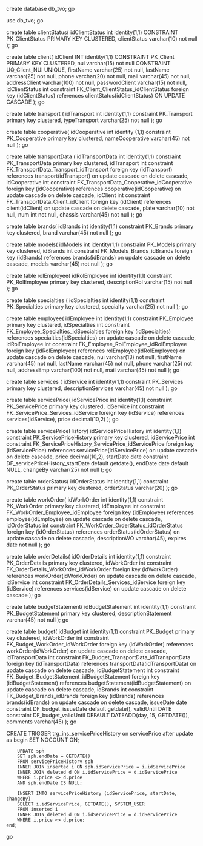 create database db_tvo;
go

use db_tvo;
go

create table clientStatus(
	idClientStatus int identity(1,1) CONSTRAINT PK_ClientStatus PRIMARY KEY CLUSTERED,
	clientStatus varchar(10) not null
);
go

create table client(
	idClient INT identity(1,1) CONSTRAINT PK_Client PRIMARY KEY CLUSTERED,
	nui varchar(15) not null CONSTRAINT UQ_Client_NUI UNIQUE,
	firstName varchar(25) not null,
	lastName varchar(25) not null,
	phone varchar(20) not null,
	mail varchar(45) not null,
	addressClient varchar(100) not null,
	passwordClient varchar(15) not null,
	idClientStatus int constraint FK_Client_ClientStatus_idClientStatus foreign key (idClientStatus) references clientStatus(idClientStatus) ON UPDATE CASCADE
);
go

create table transport (
	idTransport int identity(1,1) constraint PK_Transport primary key clustered,
	typeTransport varchar(25) not null
);
go

create table cooperative(
	idCooperative int identity (1,1) constraint PK_Cooperative primary key clustered,
	nameCooperative varchar(45) not null
);
go

create table transportData (
	idTransportData int identity(1,1) constraint PK_TransportData primary key clustered,
	idTransport int constraint FK_TransportData_Transport_idTransport foreign key (idTransport) references transport(idTransport) on update cascade on delete cascade,
	idCooperative int constraint FK_TransportData_Cooperative_idCooperative foreign key (idCooperative) references cooperative(idCooperative) on update cascade on delete cascade,
	idClient int constraint FK_TransportData_Client_idClient foreign key (idClient) references client(idClient) on update cascade on delete cascade,
	plate varchar(10) not null,
	num int not null,
	chassis varchar(45) not null
);
go

create table brands(
	idBrands int identity(1,1) constraint PK_Brands primary key clustered,
	brand varchar(45) not null
);
go

create table models(
	idModels int identity(1,1) constraint PK_Models primary key clustered,
	idBrands int constraint FK_Models_Brands_idBrands foreign key (idBrands) references brands(idBrands) on update cascade on delete cascade,
	models varchar(45) not null
);
go

create table rolEmployee(
	idRolEmployee int identity(1,1) constraint PK_RolEmployee primary key clustered,
	descriptionRol varchar(15) not null
);
go

create table specialties (
	idSpecialties int identity(1,1) constraint PK_Specialties primary key clustered,
	specialty varchar(25) not null
);
go

create table employee(
	idEmployee int identity(1,1) constraint PK_Employee primary key clustered,
	idSpecialties int constraint FK_Employee_Specialties_idSpecialties foreign key (idSpecialties) references specialties(idSpecialties) on update cascade on delete cascade,
	idRolEmployee int constraint FK_Employee_RolEmployee_idRolEmployee foreign key (idRolEmployee) references rolEmployee(idRolEmployee) on update cascade on delete cascade,
	nui varchar(13) not null,
	firstName varchar(45) not null,
	lastName varchar(45) not null,
	phone varchar(25) not null,
	addressEmp varchar(100) not null,
	mail varchar(45) not null
);
go

create table services (
	idService int identity(1,1) constraint PK_Services primary key clustered,
	descriptionServices varchar(45) not null
);
go

create table servicePrice(
	idServicePrice int identity(1,1) constraint PK_ServicePrice primary key clustered,
	idService int constraint FK_ServicePrice_Services_idService foreign key (idService) references services(idService),
	price decimal(10,2)
);
go

create table servicePriceHistory(
	idServicePriceHistory int identity(1,1) constraint PK_ServicePriceHistory primary key clustered,
	idServicePrice int constraint FK_ServicePriceHistory_ServicePrice_idServicePrice foreign key (idServicePrice) references servicePrice(idServicePrice) on update cascade on delete cascade,
	price decimal(10,2),
	startDate date constraint DF_servicePriceHistory_startDate default getdate(),
	endDate date default NULL,
	changeBy varchar(25) not null
);
go

create table orderStatus(
	idOrderStatus int identity(1,1) constraint PK_OrderStatus primary key clustered,
	orderStatus varchar(20)
);
go

create table workOrder(
	idWorkOrder int identity(1,1) constraint PK_WorkOrder primary key clustered,
	idEmployee int constraint FK_WorkOrder_Employee_idEmployee foreign key (idEmployee) references employee(idEmployee) on update cascade on delete cascade,
	idOrderStatus int constraint FK_WorkOrder_OrderStatus_idOrderStatus foreign key (idOrderStatus) references orderStatus(idOrderStatus) on update cascade on delete cascade,
	descriptionWO varchar(45),
	expires date not null
);
go

create table orderDetails(
	idOrderDetails int identity(1,1) constraint PK_OrderDetails primary key clustered,
	idWorkOrder int constraint FK_OrderDetails_WorkOrder_idWorkOrder foreign key (idWorkOrder) references workOrder(idWorkOrder) on update cascade on delete cascade,
	idService int constraint FK_OrderDetails_Services_idService foreign key (idService) references services(idService) on update cascade on delete cascade
);
go

create table budgetStatement(
	idBudgetStatement int identity(1,1) constraint PK_BudgetStatement primary key clustered,
	descriptionStatement varchar(45) not null
);
go

create table budget(
	idBudget int identity(1,1) constraint PK_Budget primary key clustered,
	idWorkOrder int constraint FK_Budget_WorkOrder_idWorkOrder foreign key (idWorkOrder) references workOrder(idWorkOrder) on update cascade on delete cascade,
	idTransportData int constraint FK_Budget_TransportData_idTransportData foreign key (idTransportData) references transportData(idTransportData) on update cascade on delete cascade,
	idBudgetStatement int constraint FK_Budget_BudgetStatement_idBudgetStatement foreign key (idBudgetStatement) references budgetStatement(idBudgetStatement) on update cascade on delete cascade,
	idBrands int constraint FK_Budget_Brands_idBrands foreign key (idBrands) references brands(idBrands) on update cascade on delete cascade,
	issueDate date constraint DF_budget_issueDate default getdate(),
	validUntil DATE constraint DF_budget_validUntil DEFAULT DATEADD(day, 15, GETDATE()),
	comments varchar(45)
);
go

CREATE TRIGGER trg_ins_servicePriceHistory
on servicePrice
after update
as
	begin
		SET NOCOUNT ON;

		UPDATE sph
		SET sph.endDate = GETDATE()
		FROM servicePriceHistory sph
		INNER JOIN inserted i ON sph.idServicePrice = i.idServicePrice
		INNER JOIN deleted d ON i.idServicePrice = d.idServicePrice
		WHERE i.price <> d.price
		AND sph.endDate IS NULL;

		INSERT INTO servicePriceHistory (idServicePrice, startDate,	changeBy)
		SELECT i.idServicePrice, GETDATE(), SYSTEM_USER
		FROM inserted i
		INNER JOIN deleted d ON i.idServicePrice = d.idServicePrice
		WHERE i.price <> d.price;
	end;
go
